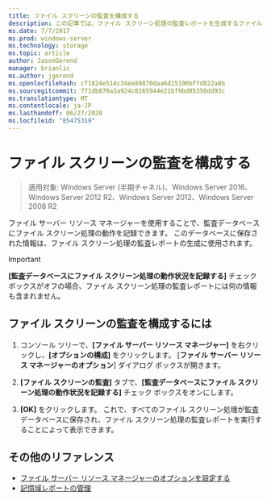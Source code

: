 ```yaml
---
title: ファイル スクリーンの監査を構成する
description: この記事では、ファイル スクリーン処理の監査レポートを生成するファイル スクリーンの監査を構成する方法を説明します。
ms.date: 7/7/2017
ms.prod: windows-server
ms.technology: storage
ms.topic: article
author: JasonGerend
manager: brianlic
ms.author: jgerend
ms.openlocfilehash: cf1824e514c34ee89870daa6d15190bffd822a8b
ms.sourcegitcommit: 771db070a3a924c8265944e21bf9bd85350dd93c
ms.translationtype: MT
ms.contentlocale: ja-JP
ms.lasthandoff: 06/27/2020
ms.locfileid: "85475319"
---
```

# <a name="configure-file-screen-audit"></a>ファイル スクリーンの監査を構成する

> 適用対象: Windows Server (半期チャネル)、Windows Server 2016、Windows Server 2012 R2、Windows Server 2012、Windows Server 2008 R2

ファイル サーバー リソース マネージャーを使用することで、監査データベースにファイル スクリーン処理の動作を記録できます。 このデータベースに保存された情報は、ファイル スクリーン処理の監査レポートの生成に使用されます。

> [!Important]
> **[監査データベースにファイル スクリーン処理の動作状況を記録する]** チェック ボックスがオフの場合、ファイル スクリーン処理の監査レポートには何の情報も含まれません。

## <a name="to-configure-file-screen-audit"></a>ファイル スクリーンの監査を構成するには

1.  コンソール ツリーで、**[ファイル サーバー リソース マネージャー]** を右クリックし、**[オプションの構成]** をクリックします。 [**ファイル サーバー リソース マネージャーのオプション**] ダイアログ ボックスが開きます。

2.  **[ファイル スクリーンの監査]** タブで、**[監査データベースにファイル スクリーン処理の動作状況を記録する]** チェック ボックスをオンにします。

3.  **[OK]** をクリックします。 これで、すべてのファイル スクリーン処理が監査データベースに保存され、ファイル スクリーン処理の監査レポートを実行することによって表示できます。

## <a name="additional-references"></a>その他のリファレンス

-   [ファイル サーバー リソース マネージャーのオプションを設定する](setting-file-server-resource-manager-options.md)
-   [記憶域レポートの管理](storage-reports-management.md)